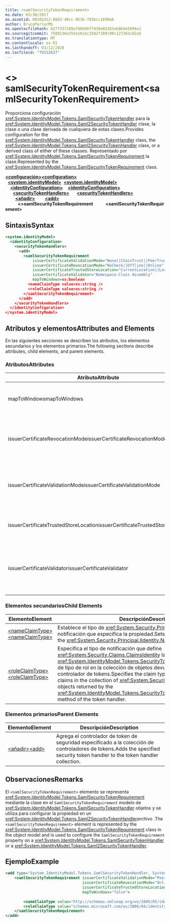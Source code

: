 ```yaml
---
title: <samlSecurityTokenRequirement>
ms.date: 03/30/2017
ms.assetid: 09202d12-88d3-49cc-953b-703bcc1690eb
author: BrucePerlerMS
ms.openlocfilehash: b27f337189a7d0b66ffd38e032b5eb864e5094a1
ms.sourcegitcommit: 7588136e355e10cbc2582f389c90c127363c02a5
ms.translationtype: MT
ms.contentlocale: es-ES
ms.lasthandoff: 03/12/2020
ms.locfileid: "79152637"
---
```

# <a name="samlsecuritytokenrequirement"></a><span data-ttu-id="5c48e-101">\<> samlSecurityTokenRequirement</span><span class="sxs-lookup"><span data-stu-id="5c48e-101">\<samlSecurityTokenRequirement></span></span>
<span data-ttu-id="5c48e-102">Proporciona configuración <xref:System.IdentityModel.Tokens.SamlSecurityTokenHandler> para la <xref:System.IdentityModel.Tokens.Saml2SecurityTokenHandler> clase, la clase o una clase derivada de cualquiera de estas clases.</span><span class="sxs-lookup"><span data-stu-id="5c48e-102">Provides configuration for the <xref:System.IdentityModel.Tokens.SamlSecurityTokenHandler> class, the <xref:System.IdentityModel.Tokens.Saml2SecurityTokenHandler> class, or a derived class of either of these classes.</span></span> <span data-ttu-id="5c48e-103">Representado por <xref:System.IdentityModel.Tokens.SamlSecurityTokenRequirement> la clase.</span><span class="sxs-lookup"><span data-stu-id="5c48e-103">Represented by the <xref:System.IdentityModel.Tokens.SamlSecurityTokenRequirement> class.</span></span>  
  
<span data-ttu-id="5c48e-104">[**\<configuración>**](../configuration-element.md)</span><span class="sxs-lookup"><span data-stu-id="5c48e-104">[**\<configuration>**](../configuration-element.md)</span></span>\
<span data-ttu-id="5c48e-105">&nbsp;&nbsp;[**\<system.identityModel>**](system-identitymodel.md)</span><span class="sxs-lookup"><span data-stu-id="5c48e-105">&nbsp;&nbsp;[**\<system.identityModel>**](system-identitymodel.md)</span></span>\
<span data-ttu-id="5c48e-106">&nbsp;&nbsp;&nbsp;&nbsp;[**\<identityConfiguration>**](identityconfiguration.md)</span><span class="sxs-lookup"><span data-stu-id="5c48e-106">&nbsp;&nbsp;&nbsp;&nbsp;[**\<identityConfiguration>**](identityconfiguration.md)</span></span>\
<span data-ttu-id="5c48e-107">&nbsp;&nbsp;&nbsp;&nbsp;&nbsp;&nbsp;[**\<securityTokenHandlers>**](securitytokenhandlers.md)</span><span class="sxs-lookup"><span data-stu-id="5c48e-107">&nbsp;&nbsp;&nbsp;&nbsp;&nbsp;&nbsp;[**\<securityTokenHandlers>**](securitytokenhandlers.md)</span></span>\
<span data-ttu-id="5c48e-108">&nbsp;&nbsp;&nbsp;&nbsp;&nbsp;&nbsp;&nbsp;&nbsp;[**\<añadir>**](add.md)</span><span class="sxs-lookup"><span data-stu-id="5c48e-108">&nbsp;&nbsp;&nbsp;&nbsp;&nbsp;&nbsp;&nbsp;&nbsp;[**\<add>**](add.md)</span></span>\
<span data-ttu-id="5c48e-109">&nbsp;&nbsp;&nbsp;&nbsp;&nbsp;&nbsp;&nbsp;&nbsp;&nbsp;&nbsp;**\<>samlSecurityTokenRequirement**</span><span class="sxs-lookup"><span data-stu-id="5c48e-109">&nbsp;&nbsp;&nbsp;&nbsp;&nbsp;&nbsp;&nbsp;&nbsp;&nbsp;&nbsp;**\<samlSecurityTokenRequirement>**</span></span>  
  
## <a name="syntax"></a><span data-ttu-id="5c48e-110">Sintaxis</span><span class="sxs-lookup"><span data-stu-id="5c48e-110">Syntax</span></span>  
  
```xml  
<system.identityModel>  
  <identityConfiguration>  
    <securityTokenHandlers>  
      <add>  
        <samlSecurityTokenRequirement
            issuerCertificateValidationMode="None||ChainTrust||PeerTrust||PeerOrChainTrust||Custom"  
            issuerCertificateRevocationMode="NoCheck||Offline||Online"  
            issuerCertificateTrustedStoreLocation="CurrentLocation||LocalMachine"  
            issuerCertificateValidator="Namespace.Class Assembly"  
            mapToWindows=xs:boolean  
          <nameClaimType value=xs:string />  
          <roleClaimType value=xs:string />  
        </samlSecurityTokenRequirement>  
      </add>  
    </securityTokenHandlers>  
  </identityConfiguration>  
</system.identityModel>  
```  
  
## <a name="attributes-and-elements"></a><span data-ttu-id="5c48e-111">Atributos y elementos</span><span class="sxs-lookup"><span data-stu-id="5c48e-111">Attributes and Elements</span></span>  
 <span data-ttu-id="5c48e-112">En las siguientes secciones se describen los atributos, los elementos secundarios y los elementos primarios.</span><span class="sxs-lookup"><span data-stu-id="5c48e-112">The following sections describe attributes, child elements, and parent elements.</span></span>  
  
### <a name="attributes"></a><span data-ttu-id="5c48e-113">Atributos</span><span class="sxs-lookup"><span data-stu-id="5c48e-113">Attributes</span></span>  
  
|<span data-ttu-id="5c48e-114">Atributo</span><span class="sxs-lookup"><span data-stu-id="5c48e-114">Attribute</span></span>|<span data-ttu-id="5c48e-115">Descripción</span><span class="sxs-lookup"><span data-stu-id="5c48e-115">Description</span></span>|  
|---------------|-----------------|  
|<span data-ttu-id="5c48e-116">mapToWindows</span><span class="sxs-lookup"><span data-stu-id="5c48e-116">mapToWindows</span></span>|<span data-ttu-id="5c48e-117">Especifica si el controlador de tokens debe asignar el token de validación a una cuenta de Windows mediante la notificación UPN entrante.</span><span class="sxs-lookup"><span data-stu-id="5c48e-117">Specifies whether the token handler should map the validating token to a Windows account by using the incoming UPN claim.</span></span> <span data-ttu-id="5c48e-118">El valor predeterminado es "false".</span><span class="sxs-lookup"><span data-stu-id="5c48e-118">The default is "false".</span></span>|  
|<span data-ttu-id="5c48e-119">issuerCertificateRevocationMode</span><span class="sxs-lookup"><span data-stu-id="5c48e-119">issuerCertificateRevocationMode</span></span>|<span data-ttu-id="5c48e-120">Valor <xref:System.Security.Cryptography.X509Certificates.X509RevocationMode> que especifica el modo de revocación que se usará para el certificado X.509.</span><span class="sxs-lookup"><span data-stu-id="5c48e-120">An <xref:System.Security.Cryptography.X509Certificates.X509RevocationMode> value that specifies the revocation mode to use for the X.509 certificate.</span></span> <span data-ttu-id="5c48e-121">El valor predeterminado es "Online".</span><span class="sxs-lookup"><span data-stu-id="5c48e-121">The default value is "Online".</span></span>|  
|<span data-ttu-id="5c48e-122">issuerCertificateValidationMode</span><span class="sxs-lookup"><span data-stu-id="5c48e-122">issuerCertificateValidationMode</span></span>|<span data-ttu-id="5c48e-123">Valor <xref:System.ServiceModel.Security.X509CertificateValidationMode> que especifica el modo de validación que se usará para el certificado X.509.</span><span class="sxs-lookup"><span data-stu-id="5c48e-123">An <xref:System.ServiceModel.Security.X509CertificateValidationMode> value that specifies the validation mode to use for the X.509 certificate.</span></span> <span data-ttu-id="5c48e-124">El valor predeterminado es "PeerOrChainTrust".</span><span class="sxs-lookup"><span data-stu-id="5c48e-124">The default value is "PeerOrChainTrust".</span></span>|  
|<span data-ttu-id="5c48e-125">issuerCertificateTrustedStoreLocation</span><span class="sxs-lookup"><span data-stu-id="5c48e-125">issuerCertificateTrustedStoreLocation</span></span>|<span data-ttu-id="5c48e-126">Valor <xref:System.Security.Cryptography.X509Certificates.StoreLocation> que especifica el almacén de certificados X.509.</span><span class="sxs-lookup"><span data-stu-id="5c48e-126">A <xref:System.Security.Cryptography.X509Certificates.StoreLocation> value that specifies the X.509 certificate store.</span></span> <span data-ttu-id="5c48e-127">El valor predeterminado es "LocalMachine".</span><span class="sxs-lookup"><span data-stu-id="5c48e-127">The default value is "LocalMachine".</span></span>|  
|<span data-ttu-id="5c48e-128">issuerCertificateValidator</span><span class="sxs-lookup"><span data-stu-id="5c48e-128">issuerCertificateValidator</span></span>|<span data-ttu-id="5c48e-129">Un tipo personalizado que <xref:System.IdentityModel.Selectors.X509CertificateValidator>deriva de .</span><span class="sxs-lookup"><span data-stu-id="5c48e-129">A custom type that derives from <xref:System.IdentityModel.Selectors.X509CertificateValidator>.</span></span> <span data-ttu-id="5c48e-130">Si `issuerCertificateValidationMode` el atributo es "Custom", se utiliza una instancia de este tipo para la validación del certificado de emisor.</span><span class="sxs-lookup"><span data-stu-id="5c48e-130">If the `issuerCertificateValidationMode` attribute is "Custom", an instance of this type is used for issuer certificate validation.</span></span>|  
  
### <a name="child-elements"></a><span data-ttu-id="5c48e-131">Elementos secundarios</span><span class="sxs-lookup"><span data-stu-id="5c48e-131">Child Elements</span></span>  
  
|<span data-ttu-id="5c48e-132">Elemento</span><span class="sxs-lookup"><span data-stu-id="5c48e-132">Element</span></span>|<span data-ttu-id="5c48e-133">Descripción</span><span class="sxs-lookup"><span data-stu-id="5c48e-133">Description</span></span>|  
|-------------|-----------------|  
|[<span data-ttu-id="5c48e-134">\<nameClaimType></span><span class="sxs-lookup"><span data-stu-id="5c48e-134">\<nameClaimType></span></span>](nameclaimtype.md)|<span data-ttu-id="5c48e-135">Establece el tipo de <xref:System.Security.Principal.IIdentity.Name%2A> notificación que especifica la propiedad.</span><span class="sxs-lookup"><span data-stu-id="5c48e-135">Sets the claim type that specifies the <xref:System.Security.Principal.IIdentity.Name%2A> property.</span></span>|  
|[<span data-ttu-id="5c48e-136">\<roleClaimType></span><span class="sxs-lookup"><span data-stu-id="5c48e-136">\<roleClaimType></span></span>](roleclaimtype.md)|<span data-ttu-id="5c48e-137">Especifica el tipo de notificación que define <xref:System.Security.Claims.ClaimsIdentity> las notificaciones <xref:System.IdentityModel.Tokens.SecurityTokenHandler.ValidateToken%2A> de tipo de rol en la colección de objetos devueltos por el método del controlador de tokens.</span><span class="sxs-lookup"><span data-stu-id="5c48e-137">Specifies the claim type that defines the role type claims in the collection of <xref:System.Security.Claims.ClaimsIdentity> objects returned by the <xref:System.IdentityModel.Tokens.SecurityTokenHandler.ValidateToken%2A> method of the token handler.</span></span>|  
  
### <a name="parent-elements"></a><span data-ttu-id="5c48e-138">Elementos primarios</span><span class="sxs-lookup"><span data-stu-id="5c48e-138">Parent Elements</span></span>  
  
|<span data-ttu-id="5c48e-139">Elemento</span><span class="sxs-lookup"><span data-stu-id="5c48e-139">Element</span></span>|<span data-ttu-id="5c48e-140">Descripción</span><span class="sxs-lookup"><span data-stu-id="5c48e-140">Description</span></span>|  
|-------------|-----------------|  
|[<span data-ttu-id="5c48e-141">\<añadir></span><span class="sxs-lookup"><span data-stu-id="5c48e-141">\<add></span></span>](add.md)|<span data-ttu-id="5c48e-142">Agrega el controlador de token de seguridad especificado a la colección de controladores de tokens.</span><span class="sxs-lookup"><span data-stu-id="5c48e-142">Adds the specified security token handler to the token handler collection.</span></span>|  
  
## <a name="remarks"></a><span data-ttu-id="5c48e-143">Observaciones</span><span class="sxs-lookup"><span data-stu-id="5c48e-143">Remarks</span></span>  
 <span data-ttu-id="5c48e-144">El `<samlSecurityTokenRequirement>` elemento se representa <xref:System.IdentityModel.Tokens.SamlSecurityTokenRequirement> mediante la clase en el `SamlSecurityTokenRequirement` modelo de <xref:System.IdentityModel.Tokens.SamlSecurityTokenHandler> objetos y se utiliza para configurar la propiedad en un <xref:System.IdentityModel.Tokens.Saml2SecurityTokenHandler>archivo .</span><span class="sxs-lookup"><span data-stu-id="5c48e-144">The `<samlSecurityTokenRequirement>` element is represented by the <xref:System.IdentityModel.Tokens.SamlSecurityTokenRequirement> class in the object model and is used to configure the `SamlSecurityTokenRequirement` property on a <xref:System.IdentityModel.Tokens.SamlSecurityTokenHandler> or a <xref:System.IdentityModel.Tokens.Saml2SecurityTokenHandler>.</span></span>  
  
## <a name="example"></a><span data-ttu-id="5c48e-145">Ejemplo</span><span class="sxs-lookup"><span data-stu-id="5c48e-145">Example</span></span>  
  
```xml  
<add type="System.IdentityModel.Tokens.SamlSecurityTokenHandler, System.IdentityModel">  
    <samlSecurityTokenRequirement issuerCertificateValidationMode="PeerOrChainTrust"  
                                  issuerCertificateRevocationMode="Online"  
                                  issuerCertificateTrustedStoreLocation="LocalMachine"  
                                  mapToWindows="false">  
  
        <nameClaimType value="http://schemas.xmlsoap.org/ws/2005/05/identity/claims/name" />  
        <roleClaimType value="schemas.microsoft.com/ws/2006/04/identity/claims/role" />  
    </samlSecurityTokenRequirement>  
</add>  
```
